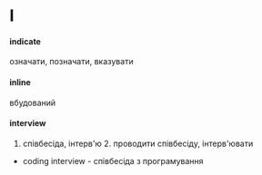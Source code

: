 # I

#### indicate
означати, позначати, вказувати

#### inline
вбудований

#### interview
1. співбесіда, інтерв'ю 2. проводити співбесіду, інтерв'ювати
  - coding interview - співбесіда з програмування
